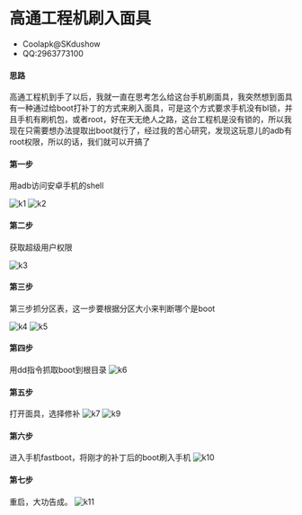 # 高通工程机刷入面具
- Coolapk@SKdushow
- QQ:2963773100

#### 思路
高通工程机到手了以后，我就一直在思考怎么给这台手机刷面具，我突然想到面具有一种通过给boot打补丁的方式来刷入面具，可是这个方式要求手机没有bl锁，并且手机有刷机包，或者root，好在天无绝人之路，这台工程机是没有锁的，所以我现在只需要想办法提取出boot就行了，经过我的苦心研究，发现这玩意儿的adb有root权限，所以的话，我们就可以开搞了

#### 第一步
用adb访问安卓手机的shell

![k1](amWiki/images/knowleadege/1.png)
![k2](amWiki/images/knowleadege/3.png)

#### 第二步
获取超级用户权限

![k3](amWiki/images/knowleadege/2.png)

#### 第三步
第三步抓分区表，这一步要根据分区大小来判断哪个是boot

![k4](amWiki/images/knowleadege/4.png)
![k5](amWiki/images/knowleadege/5.png)

#### 第四步
用dd指令抓取boot到根目录
![k6](amWiki/images/knowleadege/6.png)

#### 第五步
打开面具，选择修补
![k7](amWiki/images/knowleadege/7.jpg)
![k9](amWiki/images/knowleadege/9.jpg)

#### 第六步
进入手机fastboot，将刚才的补丁后的boot刷入手机
![k10](amWiki/images/knowleadege/10.png)

#### 第七步
重启，大功告成。
![k11](amWiki/images/knowleadege/11.jpg)
